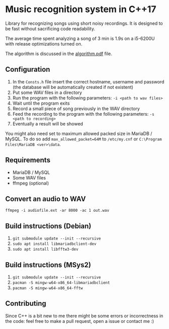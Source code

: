 # Music recognition system in C++17
Library for recognizing songs using short noisy recordings. It is designed to be 
fast without sacrificing code readability.

The average time spent analyzing a song of 3 min is 1.9s on a i5-6200U with
release optimizations turned on.

The algorithm is discussed in the [algorithm.pdf](algorithm.pdf) file.

## Configuration

1. In the `Consts.h` file insert the correct hostname, username and password
   (the database will be automatically created if not existent)
1. Put some WAV files in a directory
1. Run the program with the following parameters: `-i <path to wav files>`
1. Wait until the program exits
1. Record a small piece of song previously in the WAV directory
1. Feed the recording to the program with the following parameters: 
   `-s <path to recording>`
1. Eventually a result will be showed

You might also need set to maximum allowed packed size in MariaDB / MySQL.
To do so add `max_allowed_packet=64M` to `/etc/my.cnf` or
`C:\Program Files\MariaDB <ver>\data`.

## Requirements
* MariaDB / MySQL
* Some WAV files
* ffmpeg (optional)

## Convert an audio to WAV
`ffmpeg -i audiofile.ext -ar 8000 -ac 1 out.wav`

## Build instructions (Debian)

1. `git submodule update --init --recursive`
1. `sudo apt install libmariadbclient-dev`
1. `sudo apt install libfftw3-dev`

## Build instructions (MSys2)

1. `git submodule update --init --recursive`
1. `pacman -S mingw-w64-x86_64-libmariadbclient`
1. `pacman -S mingw-w64-x86_64-fftw`

## Contributing
Since C++ is a bit new to me there might be some errors or incorrectness
in the code: feel free to make a pull request, open a issue or contact
me :)
